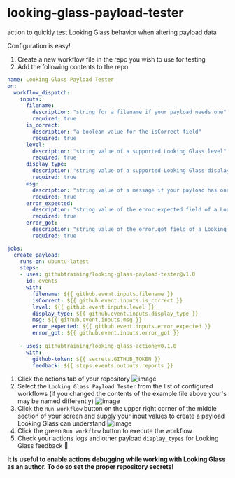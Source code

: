 # looking-glass-payload-tester

action to quickly test Looking Glass behavior when altering payload data

Configuration is easy!

1. Create a new workflow file in the repo you wish to use for testing
1. Add the following contents to the repo

```yaml
name: Looking Glass Payload Tester
on:
  workflow_dispatch:
    inputs:
      filename:
        description: "string for a filename if your payload needs one"
        required: true
      is_correct:
        description: "a boolean value for the isCorrect field"
        required: true
      level:
        description: "string value of a supported Looking Glass level"
        required: true
      display_type:
        description: "string value of a supported Looking Glass display type"
        required: true
      msg:
        description: "string value of a message if your payload has one, can be an empty string"
        required: true
      error_expected:
        description: "string value of the error.expected field of a Looking Glass payload"
        required: true
      error_got:
        description: "string value of the error.got field of a Looking Glass payload"
        required: true

jobs:
  create_payload:
    runs-on: ubuntu-latest
    steps:
    - uses: githubtraining/looking-glass-payload-tester@v1.0
      id: events
      with:
        filename: ${{ github.event.inputs.filename }}
        isCorrect: ${{ github.event.inputs.is_correct }}
        level: ${{ github.event.inputs.level }}
        display_type: ${{ github.event.inputs.display_type }}
        msg: ${{ github.event.inputs.msg }}
        error_expected: ${{ github.event.inputs.error_expected }}
        error_got: ${{ github.event.inputs.error_got }}
        
    - uses: githubtraining/looking-glass-action@v0.1.0
      with:
        github-token: ${{ secrets.GITHUB_TOKEN }}
        feedback: ${{ steps.events.outputs.reports }}
```

1. Click the actions tab of your repository
   ![image](https://user-images.githubusercontent.com/38021615/114465997-bc393000-9b9c-11eb-984b-77b71063a897.png)
1. Select the `Looking Glass Payload Tester` from the list of configured workflows (if you changed the contents of the example file above your's may be named differently)
   ![image](https://user-images.githubusercontent.com/38021615/114466056-cc510f80-9b9c-11eb-8df6-9002822b1cec.png)
1. Click the `Run workflow` button on the upper right corner of the middle section of your screen and supply your input values to create a payload Looking Glass can understand
   ![image](https://user-images.githubusercontent.com/38021615/114465906-a0358e80-9b9c-11eb-9e00-26c21f0de76e.png)
1. Click the green `Run workflow` button to execute the workflow
1. Check your actions logs and other payload `diaplay_types` for Looking Glass feedback :tada:

**It is useful to enable actions debugging while working with Looking Glass as an author. To do so set the proper repository secrets!**
